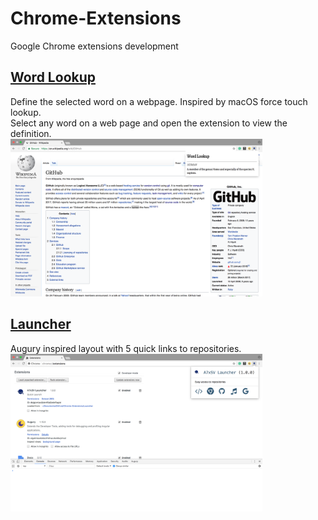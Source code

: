 # Chrome-Extensions
Google Chrome extensions development

## [Word Lookup](https://github.com/A7xSV/Chrome-Extensions/tree/master/Word%20Lookup)
Define the selected word on a webpage. Inspired by macOS force touch lookup.
<br>
Select any word on a web page and open the extension to view the definition.
<br>
<img src="https://raw.githubusercontent.com/A7xSV/Chrome-Extensions/master/Screenshots/Word%20Lookup.png" width="80%" height="20%">

## [Launcher](https://github.com/A7xSV/Chrome-Extensions/tree/master/Launcher)
Augury inspired layout with 5 quick links to repositories.
<br>
<img src="https://raw.githubusercontent.com/A7xSV/Chrome-Extensions/master/Screenshots/Launcher.png" width="80%" height="20%">
